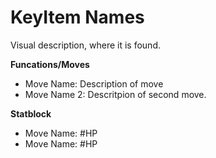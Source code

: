# KeyItem Names

Visual description, where it is found. 

**Funcations/Moves**

- Move Name: Description  of move
- Move Name 2: Descritpion of second move.

**Statblock**

- Move Name: #HP
- Move Name: #HP